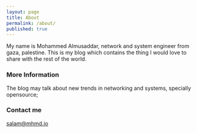 ```yaml
---
layout: page
title: About
permalink: /about/
published: true
---
```



My name is Mohammed Almusaddar, network and system engineer from gaza, palestine.
This is my blog which contains the thing I would love to share with the rest of the world.

### More Information
The blog may talk about new trends in networking and systems, specially opensource;

### Contact me

[salam@mhmd.io](mailto:salam@mhmd.io)
